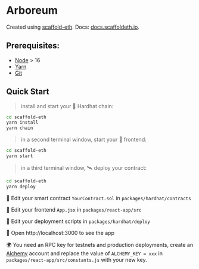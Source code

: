 # Arboreum

Created using [scaffold-eth](https://github.com/scaffold-eth/scaffold-eth.git). Docs:  [docs.scaffoldeth.io](https://docs.scaffoldeth.io).

## Prerequisites:

- [Node](https://nodejs.org/en/download/) > 16
- [Yarn](https://classic.yarnpkg.com/en/docs/install/)
-  [Git](https://git-scm.com/downloads)

## Quick Start

> install and start your 👷‍ Hardhat chain:

```bash
cd scaffold-eth
yarn install
yarn chain
```

> in a second terminal window, start your 📱 frontend:

```bash
cd scaffold-eth
yarn start
```

> in a third terminal window, 🛰 deploy your contract:

```bash
cd scaffold-eth
yarn deploy
```

🔏 Edit your smart contract `YourContract.sol` in `packages/hardhat/contracts`

📝 Edit your frontend `App.jsx` in `packages/react-app/src`

💼 Edit your deployment scripts in `packages/hardhat/deploy`

📱 Open http://localhost:3000 to see the app


🌍 You need an RPC key for testnets and production deployments, create an [Alchemy](https://www.alchemy.com/) account and replace the value of `ALCHEMY_KEY = xxx` in `packages/react-app/src/constants.js` with your new key.
